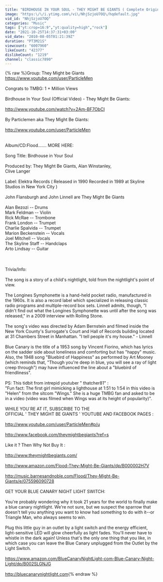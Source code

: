 ```yaml
---
title: "BIRDHOUSE IN YOUR SOUL - THEY MIGHT BE GIANTS ( Complete Original Video )"
image: "https:\/\/i.ytimg.com\/vi\/NhjSzjoU7OQ\/hqdefault.jpg"
vid_id: "NhjSzjoU7OQ"
categories: "Music"
tags: ["yt:crop=16:9","yt:quality=high","rock"]
date: "2021-10-25T14:37:31+03:00"
vid_date: "2010-08-05T01:21:39Z"
duration: "PT3M21S"
viewcount: "6007960"
likeCount: "42377"
dislikeCount: "1219"
channel: "classic7890"
---
```

{% raw %}Group: They Might be Giants<br /><a rel="nofollow" target="blank" href="https://www.youtube.com/user/ParticleMen">https://www.youtube.com/user/ParticleMen</a><br /><br />‪Congrats to TMBG: 1 + Million Views <br /><br />Birdhouse In Your Soul (Official Video) - They Might Be Giants‬:<br /><br /><a rel="nofollow" target="blank" href="http://www.youtube.com/watch?v=2Am-BF7ObCI">http://www.youtube.com/watch?v=2Am-BF7ObCI</a><br /><br />By Particlemen aka They Might Be Giants:<br /><br /><a rel="nofollow" target="blank" href="http://www.youtube.com/user/ParticleMen">http://www.youtube.com/user/ParticleMen</a><br /><br /><br />Album/CD:Flood.......  MORE HERE:<br /><br />Song Title: Birdhouse in Your Soul<br /><br />Produced by: They Might Be Giants, Alan Winstanley,<br />Clive Langer<br /><br />Label: Elektra Records ( Released in 1990 Recorded in 1989 at Skyline Studios in New York City )<br /><br />John Flansburgh and John Linnell are They Might Be Giants<br /><br />Alan Bezozi -- Drums<br />Mark Feldman -- Violin<br />Rick McRae -- Trombone<br />Frank London -- Trumpet<br />Charlie Spalvida -- Trumpet<br />Marion Beckenstein -- Vocals<br />Joel Mitchell -- Vocals<br />The Skyline Staff -- Handclaps<br />Arto Lindsay -- Guitar<br /><br /> <br /><br />Trivia/Info:<br /><br />The song is a story of a child's nightlight, told from the nightlight's point of view.<br /><br />The Longines Symphonette is a hand-held pocket radio, manufactured in the 1960s. It is also a record label which specialized in releasing classic radio programs and multiple-record box sets. Linnell admits, though, &quot;I didn't find out what the Longines Symphonette was until after the song was released,&quot; in a 2009 interview with Rolling Stone.<br /><br />The song's video was directed by Adam Bernstein and filmed inside the New York County's Surrogate's Court and Hall of Records building located at 31 Chambers Street in Manhattan. &quot;I tell people it's my house.&quot; - Linnell<br /><br />Blue Canary is the title of a 1953 song by Vincent Fiorino, which has lyrics on the sadder side about loneliness and comforting but has &quot;happy&quot; music. Also, the 1948 song &quot;Bluebird of Happiness&quot; as performed by Art Mooney (which reminds that, &quot;Though you're deep in blue, you will see a ray of light creep through&quot;) may have influenced the line about a &quot;bluebird of friendliness&quot;.<br /><br /> PS: This tidbit from intrepid youtuber &quot; thatcher81&quot; : <br />&quot;Fun fact: The first girl mimicking a lighthouse at 1:51 to 1:54 in this video is &quot;Helen&quot; from the sitcom &quot;Wings.&quot; She is a huge TMBG fan and asked to be in a video (video was filmed when Wings was at its height of popularity)&quot;.<br /><br />WHILE YOU`RE AT IT, SUBSCRIBE TO THE<br />OFFICIAL ' THEY MIGHT BE GIANTS ' YOUTUBE AND FACEBOOK PAGES :<br /><br /><a rel="nofollow" target="blank" href="http://www.youtube.com/user/ParticleMen#p/u">http://www.youtube.com/user/ParticleMen#p/u</a><br /><br /><a rel="nofollow" target="blank" href="http://www.facebook.com/theymightbegiants?ref=s">http://www.facebook.com/theymightbegiants?ref=s</a><br /><br /> Like it ? Then Why Not Buy It :<br /><br /> <a rel="nofollow" target="blank" href="http://www.theymightbegiants.com/">http://www.theymightbegiants.com/</a><br /><br /><a rel="nofollow" target="blank" href="http://www.amazon.com/Flood-They-Might-Be-Giants/dp/B000002H7V">http://www.amazon.com/Flood-They-Might-Be-Giants/dp/B000002H7V</a><br /><br /><a rel="nofollow" target="blank" href="http://music.barnesandnoble.com/Flood/They-Might-Be-Giants/e/075596090728">http://music.barnesandnoble.com/Flood/They-Might-Be-Giants/e/075596090728</a><br /><br />GET YOUR BLUE CANARY NIGHT LIGHT SWITCH:<br /><br />You're probably wondering why it took 21 years for the world to finally make a blue canary nightlight. We're not sure, but we suspect the sparrow that doesn't tell you anything you want to know had something to do with it--or Triangle Man, who always seems to win.<br /><br />Plug this little guy in an outlet by a light switch and the energy efficient, light-sensitive LED will glow cheerfully as light fades. You'll never have to whistle in the dark again! Unless that's the only one thing that you like, in which case you can leave the Blue Canary unplugged from the Outlet by the Light Switch.<br /><br /><a rel="nofollow" target="blank" href="https://www.amazon.com/BlueCanaryNightLight-com-Blue-Canary-Night-Light/dp/B002SLGNJG">https://www.amazon.com/BlueCanaryNightLight-com-Blue-Canary-Night-Light/dp/B002SLGNJG</a><br /><br /><a rel="nofollow" target="blank" href="http://bluecanarynightlight.com">http://bluecanarynightlight.com</a>{% endraw %}
